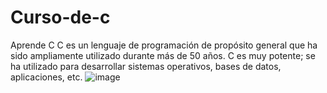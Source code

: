 # Curso-de-c
Aprende C
C es un lenguaje de programación de propósito general que ha sido ampliamente utilizado durante más de 50 años.
C es muy potente; se ha utilizado para desarrollar sistemas operativos, bases de datos, aplicaciones, etc.
![image](https://github.com/user-attachments/assets/8f4345ea-123a-4936-9c1e-36976d112bd6)

